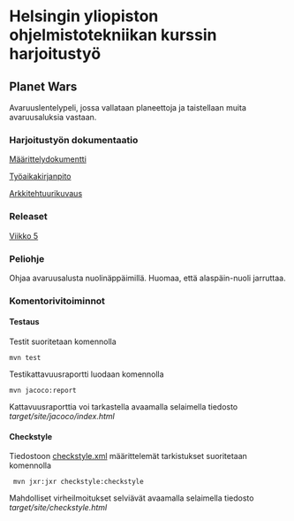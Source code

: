 # Helsingin yliopiston ohjelmistotekniikan kurssin harjoitustyö

## Planet Wars
Avaruuslentelypeli, jossa vallataan planeettoja ja taistellaan muita avaruusaluksia vastaan.

### Harjoitustyön dokumentaatio
[Määrittelydokumentti](https://github.com/Jakoviz/ot-harjoitustyo/blob/master/dokumentaatio/vaatimusmaarittely.md)

[Työaikakirjanpito](https://github.com/Jakoviz/ot-harjoitustyo/blob/master/dokumentaatio/tyoaikakirjanpito.md)

[Arkkitehtuurikuvaus](https://github.com/Jakoviz/ot-harjoitustyo/blob/master/dokumentaatio/arkkitehtuurikuvaus.md)

### Releaset
[Viikko 5](https://github.com/Jakoviz/ot-harjoitustyo/releases/tag/0.2)

### Peliohje
Ohjaa avaruusalusta nuolinäppäimillä. Huomaa, että alaspäin-nuoli jarruttaa.

### Komentorivitoiminnot

#### Testaus

Testit suoritetaan komennolla

```
mvn test
```

Testikattavuusraportti luodaan komennolla

```
mvn jacoco:report
```

Kattavuusraporttia voi tarkastella avaamalla selaimella tiedosto _target/site/jacoco/index.html_

#### Checkstyle

Tiedostoon [checkstyle.xml](https://github.com/Jakoviz/ot-harjoitustyo/blob/master/PlanetWars/checkstyle.xml) määrittelemät tarkistukset suoritetaan komennolla

```
 mvn jxr:jxr checkstyle:checkstyle
```

Mahdolliset virheilmoitukset selviävät avaamalla selaimella tiedosto _target/site/checkstyle.html_
